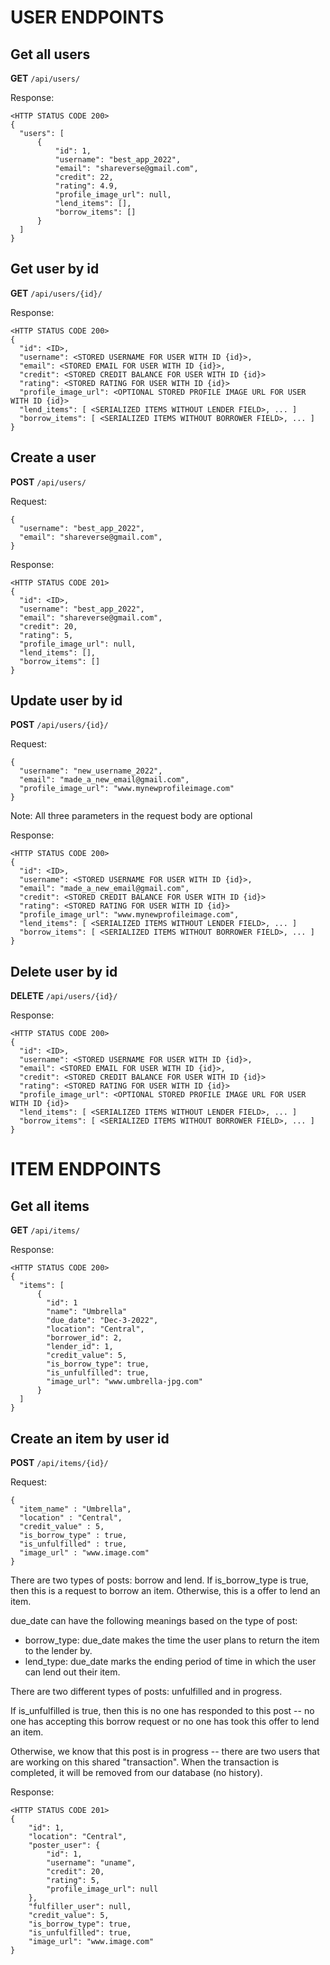 # USER ENDPOINTS
## Get all users
**GET** `/api/users/`

Response:
```
<HTTP STATUS CODE 200>
{
  "users": [
      {
          "id": 1,
          "username": "best_app_2022",
          "email": "shareverse@gmail.com",
          "credit": 22,
          "rating": 4.9,
          "profile_image_url": null,
          "lend_items": [],
          "borrow_items": []
      }
  ]
}
```
## Get user by id
**GET** `/api/users/{id}/`

Response:
```
<HTTP STATUS CODE 200>
{
  "id": <ID>,
  "username": <STORED USERNAME FOR USER WITH ID {id}>,
  "email": <STORED EMAIL FOR USER WITH ID {id}>,
  "credit": <STORED CREDIT BALANCE FOR USER WITH ID {id}>
  "rating": <STORED RATING FOR USER WITH ID {id}>
  "profile_image_url": <OPTIONAL STORED PROFILE IMAGE URL FOR USER WITH ID {id}>
  "lend_items": [ <SERIALIZED ITEMS WITHOUT LENDER FIELD>, ... ]
  "borrow_items": [ <SERIALIZED ITEMS WITHOUT BORROWER FIELD>, ... ]
}
```
## Create a user
**POST** `/api/users/`

Request:
```
{
  "username": "best_app_2022",
  "email": "shareverse@gmail.com",
}
```

Response:
```
<HTTP STATUS CODE 201>
{
  "id": <ID>,
  "username": "best_app_2022",
  "email": "shareverse@gmail.com",
  "credit": 20,
  "rating": 5,
  "profile_image_url": null,
  "lend_items": [],
  "borrow_items": []
}
```

## Update user by id
**POST** `/api/users/{id}/`

Request:
```
{
  "username": "new_username_2022",
  "email": "made_a_new_email@gmail.com",
  "profile_image_url": "www.mynewprofileimage.com"
}
```
Note: All three parameters in the request body are optional

Response:
```
<HTTP STATUS CODE 200>
{
  "id": <ID>,
  "username": <STORED USERNAME FOR USER WITH ID {id}>,
  "email": "made_a_new_email@gmail.com",
  "credit": <STORED CREDIT BALANCE FOR USER WITH ID {id}>
  "rating": <STORED RATING FOR USER WITH ID {id}>
  "profile_image_url": "www.mynewprofileimage.com",
  "lend_items": [ <SERIALIZED ITEMS WITHOUT LENDER FIELD>, ... ]
  "borrow_items": [ <SERIALIZED ITEMS WITHOUT BORROWER FIELD>, ... ]
}
```

## Delete user by id
**DELETE** `/api/users/{id}/`

Response:
```
<HTTP STATUS CODE 200>
{
  "id": <ID>,
  "username": <STORED USERNAME FOR USER WITH ID {id}>,
  "email": <STORED EMAIL FOR USER WITH ID {id}>,
  "credit": <STORED CREDIT BALANCE FOR USER WITH ID {id}>
  "rating": <STORED RATING FOR USER WITH ID {id}>
  "profile_image_url": <OPTIONAL STORED PROFILE IMAGE URL FOR USER WITH ID {id}>
  "lend_items": [ <SERIALIZED ITEMS WITHOUT LENDER FIELD>, ... ]
  "borrow_items": [ <SERIALIZED ITEMS WITHOUT BORROWER FIELD>, ... ]
}
```

# ITEM ENDPOINTS
## Get all items
**GET** `/api/items/`

Response:
```
<HTTP STATUS CODE 200>
{
  "items": [
      {
        "id": 1
        "name": "Umbrella"
        "due_date": "Dec-3-2022",
        "location": "Central",
        "borrower_id": 2,
        "lender_id": 1,
        "credit_value": 5,
        "is_borrow_type": true,
        "is_unfulfilled": true,
        "image_url": "www.umbrella-jpg.com"
      }
  ]
}
```
## Create an item by user id
**POST** `/api/items/{id}/`

Request:
```
{
  "item_name" : "Umbrella",
  "location" : "Central",
  "credit_value" : 5,
  "is_borrow_type" : true,
  "is_unfulfilled" : true,
  "image_url" : "www.image.com"
}
```
There are two types of posts: borrow and lend. If is_borrow_type is true, then this is a request to borrow an item. Otherwise, this is a offer to lend an item.

due_date can have the following meanings based on the type of post:
- borrow_type: due_date makes the time the user plans to return the item to the lender by.
- lend_type: due_date marks the ending period of time in which the user can lend out their item.

There are two different types of posts: unfulfilled and in progress. 

If is_unfulfilled is true, then this is no one has responded to this post -- no one has accepting this borrow request or no one has took this offer to lend an item.

Otherwise, we know that this post is in progress -- there are two users that are working on this shared "transaction". When the transaction is completed, it will be removed from our database (no history).

Response:
```
<HTTP STATUS CODE 201>
{
    "id": 1,
    "location": "Central",
    "poster_user": {
        "id": 1,
        "username": "uname",
        "credit": 20,
        "rating": 5,
        "profile_image_url": null
    },
    "fulfiller_user": null,
    "credit_value": 5,
    "is_borrow_type": true,
    "is_unfulfilled": true,
    "image_url": "www.image.com"
}
```